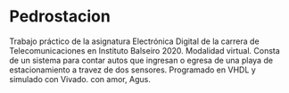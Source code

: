 # Pedrostacion
Trabajo práctico de la asignatura Electrónica Digital de la carrera de Telecomunicaciones en Instituto Balseiro 2020. Modalidad virtual.
Consta de un sistema para contar autos que ingresan o egresa de una playa de estacionamiento a travez de dos sensores. 
Programado en VHDL y simulado con Vivado. 
con amor, Agus.
